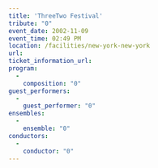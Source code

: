 ```yaml
---
title: 'ThreeTwo Festival'
tribute: "0"
event_date: 2002-11-09
event_time: 02:49 PM
location: /facilities/new-york-new-york
url: 
ticket_information_url: 
program: 
  -
    composition: "0"
guest_performers: 
  -
    guest_performer: "0"
ensembles: 
  -
    ensemble: "0"
conductors: 
  -
    conductor: "0"
---
```


